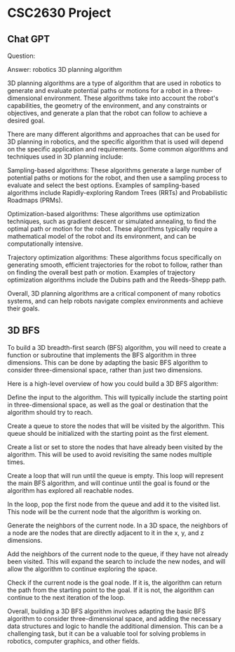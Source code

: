 # CSC2630 Project


## Chat GPT

Question: 

Answer: robotics 3D planning algorithm

3D planning algorithms are a type of algorithm that are used in robotics to generate and evaluate potential paths or motions for a robot in a three-dimensional environment. These algorithms take into account the robot's capabilities, the geometry of the environment, and any constraints or objectives, and generate a plan that the robot can follow to achieve a desired goal.

There are many different algorithms and approaches that can be used for 3D planning in robotics, and the specific algorithm that is used will depend on the specific application and requirements. Some common algorithms and techniques used in 3D planning include:

Sampling-based algorithms: These algorithms generate a large number of potential paths or motions for the robot, and then use a sampling process to evaluate and select the best options. Examples of sampling-based algorithms include Rapidly-exploring Random Trees (RRTs) and Probabilistic Roadmaps (PRMs).

Optimization-based algorithms: These algorithms use optimization techniques, such as gradient descent or simulated annealing, to find the optimal path or motion for the robot. These algorithms typically require a mathematical model of the robot and its environment, and can be computationally intensive.

Trajectory optimization algorithms: These algorithms focus specifically on generating smooth, efficient trajectories for the robot to follow, rather than on finding the overall best path or motion. Examples of trajectory optimization algorithms include the Dubins path and the Reeds-Shepp path.

Overall, 3D planning algorithms are a critical component of many robotics systems, and can help robots navigate complex environments and achieve their goals.

## 3D BFS

To build a 3D breadth-first search (BFS) algorithm, you will need to create a function or subroutine that implements the BFS algorithm in three dimensions. This can be done by adapting the basic BFS algorithm to consider three-dimensional space, rather than just two dimensions.

Here is a high-level overview of how you could build a 3D BFS algorithm:

Define the input to the algorithm. This will typically include the starting point in three-dimensional space, as well as the goal or destination that the algorithm should try to reach.

Create a queue to store the nodes that will be visited by the algorithm. This queue should be initialized with the starting point as the first element.

Create a list or set to store the nodes that have already been visited by the algorithm. This will be used to avoid revisiting the same nodes multiple times.

Create a loop that will run until the queue is empty. This loop will represent the main BFS algorithm, and will continue until the goal is found or the algorithm has explored all reachable nodes.

In the loop, pop the first node from the queue and add it to the visited list. This node will be the current node that the algorithm is working on.

Generate the neighbors of the current node. In a 3D space, the neighbors of a node are the nodes that are directly adjacent to it in the x, y, and z dimensions.

Add the neighbors of the current node to the queue, if they have not already been visited. This will expand the search to include the new nodes, and will allow the algorithm to continue exploring the space.

Check if the current node is the goal node. If it is, the algorithm can return the path from the starting point to the goal. If it is not, the algorithm can continue to the next iteration of the loop.

Overall, building a 3D BFS algorithm involves adapting the basic BFS algorithm to consider three-dimensional space, and adding the necessary data structures and logic to handle the additional dimension. This can be a challenging task, but it can be a valuable tool for solving problems in robotics, computer graphics, and other fields.